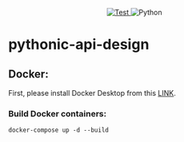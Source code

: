 
<p align="center">

<a href="https://github.com/philippabele/pythonic-api-design/actions/workflows/pytest.yaml" target="_blank">
    <img src="https://github.com/philippabele/pythonic-api-design/workflows/Test/badge.svg" alt="Test">
</a>

<img src="https://img.shields.io/badge/Python-3.6%7C3.7%7C3.8%7C3.9-brightgreen" alt="Python">


</p>

# pythonic-api-design

## Docker:
First, please install Docker Desktop from this [LINK](https://docs.docker.com/desktop/#download-and-install).
### Build Docker containers:
`docker-compose up -d --build`
